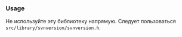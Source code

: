 ### Usage

Не используйте эту библиотеку напрямую. Следует пользоваться `src/library/svnversion/svnversion.h`.

